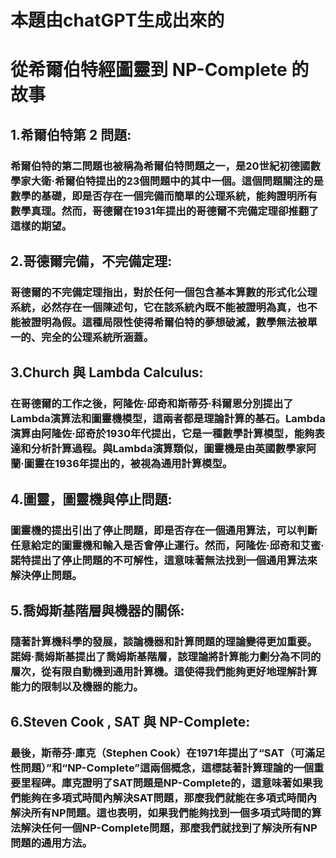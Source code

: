 # 本題由chatGPT生成出來的
# 從希爾伯特經圖靈到 NP-Complete 的故事

## 1.希爾伯特第 2 問題:

### 希爾伯特的第二問題也被稱為希爾伯特問題之一，是20世紀初德國數學家大衛·希爾伯特提出的23個問題中的其中一個。這個問題關注的是數學的基礎，即是否存在一個完備而簡單的公理系統，能夠證明所有數學真理。然而，哥德爾在1931年提出的哥德爾不完備定理卻推翻了這樣的期望。

## 2.哥德爾完備，不完備定理:

### 哥德爾的不完備定理指出，對於任何一個包含基本算數的形式化公理系統，必然存在一個陳述句，它在該系統內既不能被證明為真，也不能被證明為假。這種局限性使得希爾伯特的夢想破滅，數學無法被單一的、完全的公理系統所涵蓋。

## 3.Church 與 Lambda Calculus:

### 在哥德爾的工作之後，阿隆佐·邱奇和斯蒂芬·科爾恩分別提出了Lambda演算法和圖靈機模型，這兩者都是理論計算的基石。Lambda演算由阿隆佐·邱奇於1930年代提出，它是一種數學計算模型，能夠表達和分析計算過程。與Lambda演算類似，圖靈機是由英國數學家阿蘭·圖靈在1936年提出的，被視為通用計算模型。

## 4.圖靈，圖靈機與停止問題:

### 圖靈機的提出引出了停止問題，即是否存在一個通用算法，可以判斷任意給定的圖靈機和輸入是否會停止運行。然而，阿隆佐·邱奇和艾蜜·諾特提出了停止問題的不可解性，這意味著無法找到一個通用算法來解決停止問題。

## 5.喬姆斯基階層與機器的關係:

### 隨著計算機科學的發展，談論機器和計算問題的理論變得更加重要。諾姆·喬姆斯基提出了喬姆斯基階層，該理論將計算能力劃分為不同的層次，從有限自動機到通用計算機。這使得我們能夠更好地理解計算能力的限制以及機器的能力。

## 6.Steven Cook , SAT 與 NP-Complete:

### 最後，斯蒂芬·庫克（Stephen Cook）在1971年提出了“SAT（可滿足性問題）”和“NP-Complete”這兩個概念，這標誌著計算理論的一個重要里程碑。庫克證明了SAT問題是NP-Complete的，這意味著如果我們能夠在多項式時間內解決SAT問題，那麼我們就能在多項式時間內解決所有NP問題。這也表明，如果我們能夠找到一個多項式時間的算法解決任何一個NP-Complete問題，那麼我們就找到了解決所有NP問題的通用方法。

